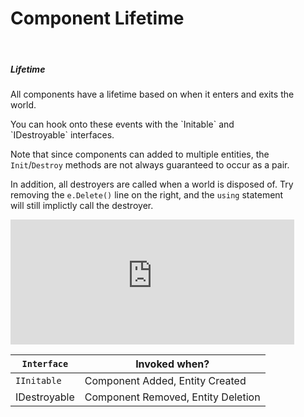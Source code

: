 # Component Lifetime

<br/>

<div style="display: flex">
    <div style="width: 90%">
        <h5>Lifetime</h5>
        <div>
            <p>All components have a lifetime based on when it enters and exits the world.<p>
            <p>You can hook onto these events with the `Initable` and `IDestroyable` interfaces.</p>
            <table>
            <thead>
                <tr>
                    <th><code>Interface</code></th>
                    <th>Invoked when?</th>
                </tr>
            </thead>
                <tbody>
                <tr>
                    <td><code>IInitable</code></td>
                    <td>Component Added, Entity Created</td>
                </tr>
                <tr>
                    <td>IDestroyable</td>
                    <td>Component Removed, Entity Deletion</td>
                </tr>
            </tbody>
        </div>
        <p>Note that since components can added to multiple entities, the <code>Init</code>/<code>Destroy</code> methods are not always guaranteed to occur as a pair.</p>
        <p>In addition, all destroyers are called when a world is disposed of. Try removing the <code>e.Delete()</code> line on the right, and the <code>using</code> statement will still implictly call the destroyer.</p>
    </div>
    <iframe src="https://itsbuggingme.github.io/InteractiveDocHosting/?code=using%20World%20world%20%3D%20new%28%29%3B%0A%0AEntity%20e%20%3D%20world.Create%28new%20ReportLifetime%28%29%29%3B%0A%0Ae.Remove%3CReportLifetime%3E%28%29%3B%0A%0Ae.Add%3CReportLifetime%3E%28default%29%3B%0A%0Ae.Delete%28%29%3B%0A%0Astruct%20ReportLifetime%20%3A%20IInitable%2C%20IDestroyable%0A%7B%0A%20%20%20%20public%20void%20Init%28Entity%20self%29%0A%20%20%20%20%7B%0A%20%20%20%20%20%20%20%20Console.WriteLine%28%22Initalize%22%29%3B%0A%20%20%20%20%7D%0A%20%20%20%20public%20void%20Destroy%28%29%0A%20%20%20%20%7B%0A%20%20%20%20%20%20%20%20Console.WriteLine%28%22Destroy%22%29%3B%0A%20%20%20%20%7D%0A%7D&spans=5%7Ckeyword%7C1%7Cwhitespace%7C5%7Cclass-name%7C1%7Cwhitespace%7C5%7Clocal-name%7C1%7Cwhitespace%7C1%7Coperator%7C1%7Cwhitespace%7C3%7Ckeyword%7C1%7Cpunctuation%7C1%7Cpunctuation%7C1%7Cpunctuation%7C2%7Cwhitespace%7C6%7Cstruct-name%7C1%7Cwhitespace%7C1%7Clocal-name%7C1%7Cwhitespace%7C1%7Coperator%7C1%7Cwhitespace%7C5%7Clocal-name%7C1%7Coperator%7C6%7Cmethod-name%7C1%7Cpunctuation%7C3%7Ckeyword%7C1%7Cwhitespace%7C14%7Cstruct-name%7C1%7Cpunctuation%7C1%7Cpunctuation%7C1%7Cpunctuation%7C1%7Cpunctuation%7C2%7Cwhitespace%7C1%7Clocal-name%7C1%7Coperator%7C6%7Cmethod-name%7C1%7Cpunctuation%7C14%7Cstruct-name%7C1%7Cpunctuation%7C1%7Cpunctuation%7C1%7Cpunctuation%7C1%7Cpunctuation%7C2%7Cwhitespace%7C1%7Clocal-name%7C1%7Coperator%7C3%7Cmethod-name%7C1%7Cpunctuation%7C14%7Cstruct-name%7C1%7Cpunctuation%7C1%7Cpunctuation%7C7%7Ckeyword%7C1%7Cpunctuation%7C1%7Cpunctuation%7C2%7Cwhitespace%7C1%7Clocal-name%7C1%7Coperator%7C6%7Cmethod-name%7C1%7Cpunctuation%7C1%7Cpunctuation%7C1%7Cpunctuation%7C2%7Cwhitespace%7C6%7Ckeyword%7C1%7Cwhitespace%7C14%7Cstruct-name%7C1%7Cwhitespace%7C1%7Cpunctuation%7C1%7Cwhitespace%7C9%7Cinterface-name%7C1%7Cpunctuation%7C1%7Cwhitespace%7C12%7Cinterface-name%7C1%7Cwhitespace%7C1%7Cpunctuation%7C5%7Cwhitespace%7C6%7Ckeyword%7C1%7Cwhitespace%7C4%7Ckeyword%7C1%7Cwhitespace%7C4%7Cmethod-name%7C1%7Cpunctuation%7C6%7Cstruct-name%7C1%7Cwhitespace%7C4%7Cparameter-name%7C1%7Cpunctuation%7C5%7Cwhitespace%7C1%7Cpunctuation%7C9%7Cwhitespace%7C7%7Cclass-name%7C1%7Coperator%7C9%7Cmethod-name%7C1%7Cpunctuation%7C11%7Cstring%7C1%7Cpunctuation%7C1%7Cpunctuation%7C5%7Cwhitespace%7C1%7Cpunctuation%7C5%7Cwhitespace%7C6%7Ckeyword%7C1%7Cwhitespace%7C4%7Ckeyword%7C1%7Cwhitespace%7C7%7Cmethod-name%7C1%7Cpunctuation%7C1%7Cpunctuation%7C5%7Cwhitespace%7C1%7Cpunctuation%7C9%7Cwhitespace%7C7%7Cclass-name%7C1%7Coperator%7C9%7Cmethod-name%7C1%7Cpunctuation%7C9%7Cstring%7C1%7Cpunctuation%7C1%7Cpunctuation%7C5%7Cwhitespace%7C1%7Cpunctuation%7C1%7Cwhitespace%7C1%7Cpunctuation&output=Initalize%0ADestroy%0AInitalize%0ADestroy%0A" onload='javascript:(function(o){window.addEventListener("message", function(event){if(event.data.type=="setHeight"){o.style.height=event.data.height+"px";}});}(this));' style="height:200px;width:100%;border:none;overflow:hidden;"></iframe>
</div>
